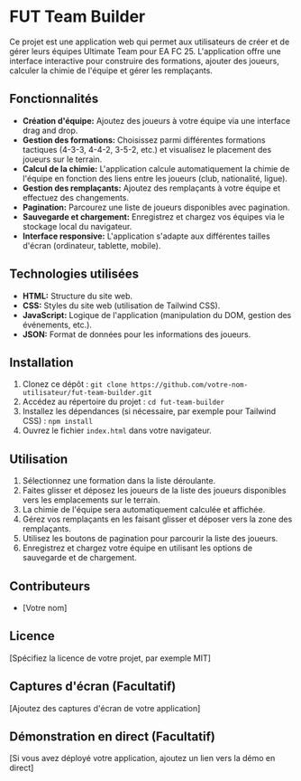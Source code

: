 # FUT Team Builder

Ce projet est une application web qui permet aux utilisateurs de créer et de gérer leurs équipes Ultimate Team pour EA FC 25.  L'application offre une interface interactive pour construire des formations, ajouter des joueurs, calculer la chimie de l'équipe et gérer les remplaçants.

## Fonctionnalités

* **Création d'équipe:**  Ajoutez des joueurs à votre équipe via une interface drag and drop.
* **Gestion des formations:** Choisissez parmi différentes formations tactiques (4-3-3, 4-4-2, 3-5-2, etc.) et visualisez le placement des joueurs sur le terrain.
* **Calcul de la chimie:**  L'application calcule automatiquement la chimie de l'équipe en fonction des liens entre les joueurs (club, nationalité, ligue).
* **Gestion des remplaçants:**  Ajoutez des remplaçants à votre équipe et effectuez des changements.
* **Pagination:** Parcourez une liste de joueurs disponibles avec pagination.
* **Sauvegarde et chargement:** Enregistrez et chargez vos équipes via le stockage local du navigateur.
* **Interface responsive:**  L'application s'adapte aux différentes tailles d'écran (ordinateur, tablette, mobile).

## Technologies utilisées

* **HTML:** Structure du site web.
* **CSS:**  Styles du site web (utilisation de Tailwind CSS).
* **JavaScript:** Logique de l'application (manipulation du DOM, gestion des événements, etc.).
* **JSON:** Format de données pour les informations des joueurs.


## Installation

1. Clonez ce dépôt : `git clone https://github.com/votre-nom-utilisateur/fut-team-builder.git`
2. Accédez au répertoire du projet : `cd fut-team-builder`
3. Installez les dépendances (si nécessaire, par exemple pour Tailwind CSS) : `npm install`
4. Ouvrez le fichier `index.html` dans votre navigateur.

## Utilisation

1. Sélectionnez une formation dans la liste déroulante.
2. Faites glisser et déposez les joueurs de la liste des joueurs disponibles vers les emplacements sur le terrain.
3. La chimie de l'équipe sera automatiquement calculée et affichée.
4. Gérez vos remplaçants en les faisant glisser et déposer vers la zone des remplaçants.
5. Utilisez les boutons de pagination pour parcourir la liste des joueurs.
6. Enregistrez et chargez votre équipe en utilisant les options de sauvegarde et de chargement.

## Contributeurs

* [Votre nom]

## Licence

[Spécifiez la licence de votre projet, par exemple MIT]


## Captures d'écran (Facultatif)

[Ajoutez des captures d'écran de votre application]


## Démonstration en direct (Facultatif)

[Si vous avez déployé votre application, ajoutez un lien vers la démo en direct]
